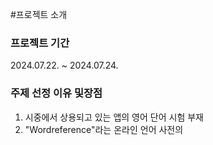 #프로젝트 소개
### 프로젝트 기간
2024.07.22. ~ 2024.07.24.
### 주제 선정 이유 및장점
1. 시중에서 상용되고 있는 앱의 영어 단어 시험 부재
2. "Wordreference"라는 온라인 언어 사전의
